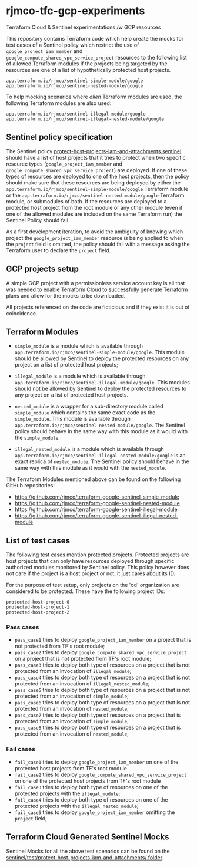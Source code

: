 # rjmco-tfc-gcp-experiments

Terraform Cloud & Sentinel experimentations /w GCP resources

This repository contains Terraform code which help create the mocks for test cases of a Sentinel policy which restrict the use of `google_project_iam_member` and `google_compute_shared_vpc_service_project` resources to the following list of allowed Terraform modules if the projects being targeted by the resources are one of a list of hypothetically protected host projects.

```
app.terraform.io/rjmco/sentinel-simple-module/google
app.terraform.io/rjmco/sentinel-nested-module/google
```

To help mocking scenarios where *alien* Terraform modules are used, the following Terraform modules are also used:

```
app.terraform.io/rjmco/sentinel-illegal-module/google
app.terraform.io/rjmco/sentinel-illegal-nested-module/google
```
## Sentinel policy specification

The Sentinel policy [protect-host-projects-iam-and-attachments.sentinel](sentinel/protect-host-projects-iam-and-attachments.sentinel) should have a list of host projects that it tries to protect when two specific resource types (`google_project_iam_member` and `google_compute_shared_vpc_service_project`) are deployed. If one of these types of resources are deployed to one of the host projects, then the policy should make sure that these resources are being deployed by either the `app.terraform.io/rjmco/sentinel-simple-module/google` Terraform module or the `app.terraform.io/rjmco/sentinel-nested-module/google` Terraform module, or submodules of both. If the resources are deployed to a protected host project from the root module or any other module (even if one of the allowed modules are included on the same Terraform run) the Sentinel Policy should fail.

As a first development iteration, to avoid the ambiguity of knowing which project the `google_project_iam_member` resource is being applied to when the `project` field is omitted, the policy should fail with a message asking the Terraform user to declare the `project` field.

## GCP projects setup

A simple GCP project with a permissionless service account key is all that was needed to enable Terraform Cloud to successfully generate Terraform plans and allow for the mocks to be downloaded.

All projects referenced on the code are ficticious and if they exist it is out of coincidence.

## Terraform Modules

* `simple_module` is a module which is available through `app.terraform.io/rjmco/sentinel-simple-module/google`. This module should be allowed by Sentinel to deploy the protected resources on any project on a list of protected host projects;

* `illegal_module` is a module which is available through `app.terraform.io/rjmco/sentinel-illegal-module/google`. This modules should not be allowed by Sentinel to deploy the protected resources to any project on a list of protected host projects.

* `nested_module` is a wrapper for a sub-directory module called `simple_module` which contains the same exact code as the `simple_module`. This module is available through `app.terraform.io/rjmco/sentinel-nested-module/google`. The Sentinel policy should behave in the same way with this module as it would with the `simple_module`.

* `illegal_nested_module` is a module which is available through `app.terraform.io/rjmco/sentinel-illegal-nested-module/google` is an exact replica of `nested_module`. The Sentinel policy should behave in the same way with this module as it would with the `nested_module`.

The Terraform Modules mentioned above can be found on the following GitHub repositories:

* https://github.com/rjmco/terraform-google-sentinel-simple-module
* https://github.com/rjmco/terraform-google-sentinel-nested-module
* https://github.com/rjmco/terraform-google-sentinel-illegal-module
* https://github.com/rjmco/terraform-google-sentinel-illegal-nested-module

## List of test cases

The following test cases mention protected projects. Protected projects are host projects that can only have resources deployed through specific authorized modules monitored by Sentinel policy. This policy however does not care if the project is a host project or not, it just cares about its ID.

For the purpose of test setup, only projects on the 'od' organization are considered to be protected. These have the following project IDs:

```
protected-host-project-0
protected-host-project-1
protected-host-project-2
```

### Pass cases

* `pass_case1` tries to deploy `google_project_iam_member` on a project that is not protected from TF's root module;
* `pass_case2` tries to deploy `google_compute_shared_vpc_service_project` on a project that is not protected from TF's root module;
* `pass_case3` tries to deploy both type of resources on a project that is not protected from an invocation of `illegal_module`;
* `pass_case4` tries to deploy both type of resources on a project that is not protected from an invocation of `illegal_nested_module`;
* `pass_case5` tries to deploy both type of resources on a project that is not protected from an invocation of `simple_module`;
* `pass_case6` tries to deploy both type of resources on a project that is not protected from an invocation of `nested_module`;
* `pass_case7` tries to deploy both type of resources on a project that is protected from an invocation of `simple_module`;
* `pass_case8` tries to deploy both type of resources on a project that is protected from an invocation of `nested_module`;

### Fail cases

* `fail_case1` tries to deploy `google_project_iam_member` on one of the protected host projects from TF's root module
* `fail_case2` tries to deploy `google_compute_shared_vpc_service_project` on one of the protected host projects from TF's root module 
* `fail_case3` tries to deploy both type of resources on one of the protected projects with the `illegal_module`;
* `fail_case4` tries to deploy both type of resources on one of the protected projects with the `illegal_nested_module`;
* `fail_case5` tries to deploy `google_project_iam_member` omitting the `project` field;

## Terraform Cloud Generated Sentinel Mocks

Sentinel Mocks for all the above test scenarios can be found on the [sentinel/test/protect-host-projects-iam-and-attachments/ folder](sentinel/test/protect-host-projects-iam-and-attachments/).